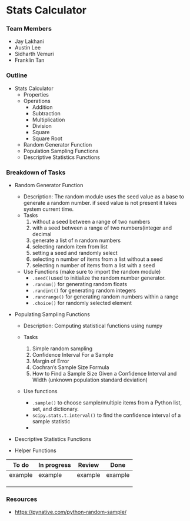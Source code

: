 # Stats Calculator

### Team Members
* Jay Lakhani 
* Austin Lee 
* Sidharth Vemuri 
* Franklin Tan

### Outline
* Stats Calculator
    * Properties
    * Operations
        * Addition
        * Subtraction
        * Multiplication
        * Division
        * Square
        * Square Root
    * Random Generator Function
    * Population Sampling Functions
    * Descriptive Statistics Functions

### Breakdown of Tasks
* Random Generator Function
    * Description: The random module uses the seed value as a base to generate a random number. if seed value is not present it takes system current time.
    * Tasks 
        1. without a seed between a range of two numbers 
        2. with a seed between a range of two numbers(integer and decimal
        3. generate a list of n random numbers
        4. selecting random item from list 
        5. setting a seed and randomly select 
        6. selecting n number of items from a list without a seed 
        7. selecting n number of items from a list with a seed
    * Use Functions (make sure to import the random module)
        * <code>.seed()</code>used to initialize the random number generator.
        * <code>.random()</code> for generating random floats
        * <code>.randint()</code> for generating random integers
        * <code>.randrange()</code> for generating random numbers within a range
        * <code>.choice()</code> for randomly selected element 
          
* Populating Sampling Functions</li>
    * Description: Computing statistical functions using numpy
    * Tasks 
        1. Simple random sampling
        2. Confidence Interval For a Sample 
        3. Margin of Error 
        4. Cochran’s Sample Size Formula 
        5. How to Find a Sample Size Given a Confidence Interval and Width (unknown population standard deviation)
           
    * Use functions
        * <code>.sample()</code> to choose sample/multiple items from a Python list, set, and dictionary.
        * <code>scipy.stats.t.interval()</code> to find the confidence interval of a sample statistic
        * <code></code>
                
* Descriptive Statistics Functions
    
* Helper Functions

| To do | In progress |  Review  | Done | 
| ---  | ----------- |  ------- | ---- |
| example | example | example |  example | 
|  |  |  |  |
|  |  |  |  | 
|  |  |  |  |

<!-- Undordered List -->

### Resources
* https://pynative.com/python-random-sample/
